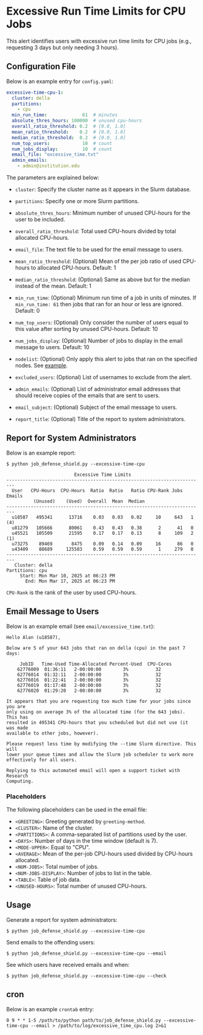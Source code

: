 # Excessive Run Time Limits for CPU Jobs

This alert identifies users with excessive run time limits for CPU jobs (e.g., requesting 3 days but only needing 3 hours).

## Configuration File

Below is an example entry for `config.yaml`:

```yaml
excessive-time-cpu-1:
  cluster: della
  partitions:
    - cpu
  min_run_time:             61  # minutes
  absolute_thres_hours: 100000  # unused cpu-hours
  overall_ratio_threshold: 0.2  # [0.0, 1.0]
  mean_ratio_threshold:    0.2  # [0.0, 1.0]
  median_ratio_threshold:  0.2  # [0.0, 1.0]
  num_top_users:            10  # count
  num_jobs_display:         10  # count
  email_file: "excessive_time.txt"
  admin_emails:
    - admin@institution.edu
```

The parameters are explained below:

- `cluster`: Specify the cluster name as it appears in the Slurm database.

- `partitions`: Specify one or more Slurm partitions.

- `absolute_thres_hours`: Minimum number of unused CPU-hours for the user to be included.

- `overall_ratio_threshold`: Total used CPU-hours divided by total allocated CPU-hours.

- `email_file`: The text file to be used for the email message to users.

- `mean_ratio_threshold`: (Optional) Mean of the per job ratio of used CPU-hours to allocated CPU-hours. Default: 1

- `median_ratio_threshold`: (Optional) Same as above but for the median instead of the mean. Default: 1

- `min_run_time`: (Optional) Minimum run time of a job in units of minutes. If `min_run_time: 61` then jobs that ran for an hour or less are ignored. Default: 0

- `num_top_users`: (Optional) Only consider the number of users equal to this value after sorting by unused CPU-hours. Default: 10

- `num_jobs_display`: (Optional) Number of jobs to display in the email message to users. Default: 10

- `nodelist`: (Optional) Only apply this alert to jobs that ran on the specified nodes. See [example](../nodelist.md).

- `excluded_users`: (Optional) List of usernames to exclude from the alert.

- `admin_emails`: (Optional) List of administrator email addresses that should receive copies of the emails that are sent to users.

- `email_subject`: (Optional) Subject of the email message to users.

- `report_title`: (Optional) Title of the report to system administrators.

## Report for System Administrators

Below is an example report:

```
$ python job_defense_shield.py --excessive-time-cpu

                         Excessive Time Limits                          
-------------------------------------------------------------------------
  User   CPU-Hours  CPU-Hours  Ratio  Ratio   Ratio CPU-Rank Jobs  Emails
          (Unused)    (Used)  Overall  Mean  Median
-------------------------------------------------------------------------
  u18587   495341      13716    0.03   0.03   0.02     10     643   1 (4)
  u81279   105666      80061    0.43   0.43   0.38      2      41   0
  u45521   105509      21595    0.17   0.17   0.13      8     109   2 (1)
  u73275    89469       8475    0.09   0.14   0.09     16      86   0
  u43409    88689     125583    0.59   0.59   0.59      1     279   0
-------------------------------------------------------------------------
   Cluster: della
Partitions: cpu
     Start: Mon Mar 10, 2025 at 06:23 PM
       End: Mon Mar 17, 2025 at 06:23 PM

```

`CPU-Rank` is the rank of the user by used CPU-hours.

## Email Message to Users

Below is an example email (see `email/excessive_time.txt`):

```
Hello Alan (u18587),

Below are 5 of your 643 jobs that ran on della (cpu) in the past 7 days:

     JobID   Time-Used Time-Allocated Percent-Used  CPU-Cores
    62776009  01:36:11   2-00:00:00        3%          32    
    62776014  01:32:11   2-00:00:00        3%          32    
    62776016  01:22:41   2-00:00:00        3%          32    
    62776019  01:17:48   2-00:00:00        3%          32    
    62776020  01:29:20   2-00:00:00        3%          32    

It appears that you are requesting too much time for your jobs since you are
only using on average 3% of the allocated time (for the 643 jobs). This has
resulted in 495341 CPU-hours that you scheduled but did not use (it was made
available to other jobs, however).

Please request less time by modifying the --time Slurm directive. This will
lower your queue times and allow the Slurm job scheduler to work more
effectively for all users.

Replying to this automated email will open a support ticket with Research
Computing.
```

### Placeholders

The following placeholders can be used in the email file:

- `<GREETING>`: Greeting generated by `greeting-method`.
- `<CLUSTER>`: Name of the cluster.
- `<PARTITIONS>`: A comma-separated list of partitions used by the user.
- `<DAYS>`: Number of days in the time window (default is 7).
- `<MODE-UPPER>`: Equal to "CPU".
- `<AVERAGE>`: Mean of the per-job CPU-hours used divided by CPU-hours allocated.
- `<NUM-JOBS>`: Total number of jobs.
- `<NUM-JOBS-DISPLAY>`: Number of jobs to list in the table.
- `<TABLE>`: Table of job data.
- `<UNUSED-HOURS>`: Total number of unused CPU-hours.

## Usage

Generate a report for system administrators:

```
$ python job_defense_shield.py --excessive-time-cpu
```

Send emails to the offending users:

```
$ python job_defense_shield.py --excessive-time-cpu --email
```

See which users have received emails and when:

```
$ python job_defense_shield.py --excessive-time-cpu --check
```

## cron

Below is an example `crontab` entry:

```
0 9 * * 1-5 /path/to/python path/to/job_defense_shield.py --excessive-time-cpu --email > /path/to/log/excessive_time_cpu.log 2>&1
```
